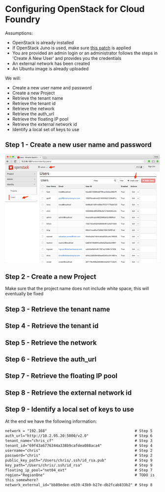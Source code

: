 # Configuring OpenStack for Cloud Foundry

Assumptions:

 - OpenStack is already installed
 - If OpenStack Juno is used, make sure [this patch](https://blog.starkandwayne.com/2015/05/05/openstack-juno-static-ip-patch/) is applied
 - You are provided an admin login or an administrator follows the steps in 'Create A New User' and provides you the credentials
 - An external network has been created
 - An Ubuntu image is already uploaded

We will:

 - Create a new user name and password
 - Create a new Project
 - Retrieve the tenant name
 - Retrieve the tenant id
 - Retrieve the network
 - Retrieve the auth_url
 - Retrieve the floating IP pool
 - Retrieve the external network id
 - Identify a local set of keys to use


## Step 1 - Create a new user name and password

![](https://raw.githubusercontent.com/cweibel/blog/master/images/Users-OpenStack-Dashboard-1.png)

    

## Step 2 - Create a new Project

Make sure that the project name does not include white space, this will eventually be fixed


## Step 3 - Retrieve the tenant name


## Step 4 - Retrieve the tenant id


## Step 5 - Retrieve the network


## Step 6 - Retrieve the auth_url


## Step 7 - Retrieve the floating IP pool


## Step 8 - Retrieve the external network id


## Step 9 - Identify a local set of keys to use

At the end we have the following information:
```
network = "192.168"                                        # Step 5
auth_url="http://10.2.95.20:5000/v2.0"                     # Step 6
tenant_name="chris_cf"                                     # Step 3
tenant_id="69f43a6776344a338b9cafdea088aca4"               # Step 4
username="chris"                                           # Step 2
password="chris"                                           # Step 2
public_key_path="/Users/chris/.ssh/id_rsa.pub"             # Step 9
key_path="/Users/chris/.ssh/id_rsa"                        # Step 9
floating_ip_pool="net04_ext"                               # Step 7
region="RegionOne"                                         # TODO is this somewhere?
network_external_id="bb89edee-e639-43b9-b27e-db2fcab833b2" # Step 8
```

